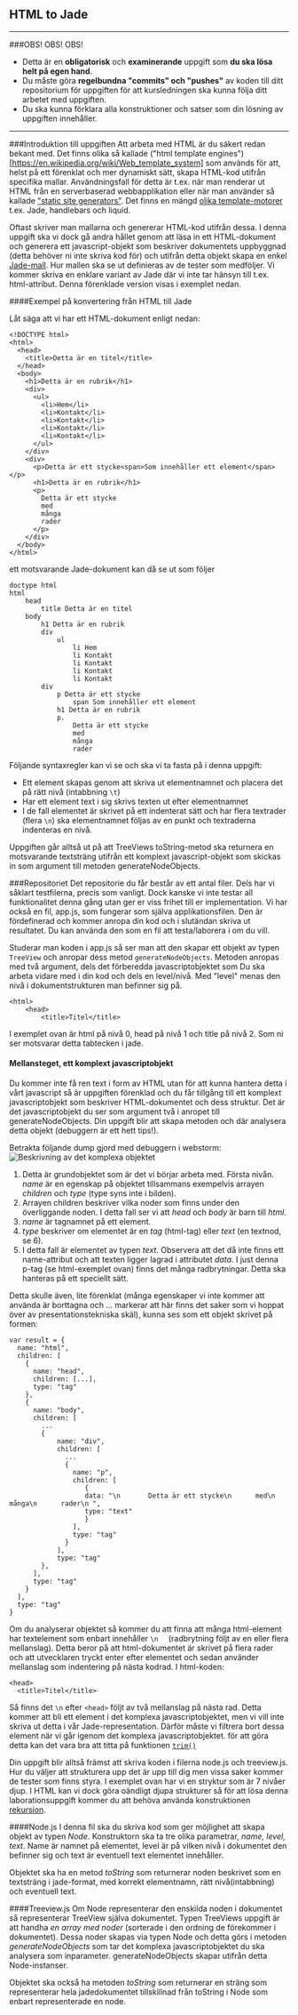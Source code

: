 ## HTML to Jade

***
###OBS! OBS! OBS!
- Detta är en **obligatorisk** och **examinerande** uppgift som **du ska lösa helt på egen hand**.
- Du måste göra **regelbundna "commits" och "pushes"** av koden till ditt repositorium för uppgiften för att kursledningen ska kunna följa ditt arbetet med uppgiften.
- Du ska kunna förklara alla konstruktioner och satser som din lösning av uppgiften innehåller.

***


###Introduktion till uppgiften
Att arbeta med HTML är du säkert redan bekant med. Det finns olika så kallade ("html template engines")[https://en.wikipedia.org/wiki/Web_template_system] som används
för att, helst på ett förenklat och mer dynamiskt sätt, skapa HTML-kod utifrån specifika mallar. Användningsfall för
detta är t.ex. när man renderar ut HTML från en serverbaserad webbapplikation eller när man använder så kallade ["static site generators"](https://staticsitegenerators.net/).
Det finns en mängd [olika template-motorer](https://en.wikipedia.org/wiki/Comparison_of_web_template_engines) t.ex. Jade, handlebars och liquid.

Oftast skriver man mallarna och genererar HTML-kod utifrån dessa. I denna uppgift ska vi dock gå andra hållet genom att läsa in
ett HTML-dokument och generera ett javascript-objekt som beskriver dokumentets uppbyggnad (detta behöver ni inte skriva kod för) och utifrån detta objekt skapa en enkel [Jade-mall](http://jade-lang.com/). Hur mallen ska se ut definieras av de tester som medföljer.
Vi kommer skriva en enklare variant av Jade där vi inte tar hänsyn till t.ex. html-attribut. Denna förenklade version visas i exemplet nedan.


####Exempel på konvertering från HTML till Jade

Låt säga att vi har ett HTML-dokument enligt nedan:
```
<!DOCTYPE html>
<html>
  <head>
    <title>Detta är en titel</title>
  </head>
  <body>
    <h1>Detta är en rubrik</h1>
    <div>
      <ul>
        <li>Hem</li>
        <li>Kontakt</li>
        <li>Kontakt</li>
        <li>Kontakt</li>
        <li>Kontakt</li>
      </ul>
    </div>
    <div>
      <p>Detta är ett stycke<span>Som innehåller ett element</span></p>
      <h1>Detta är en rubrik</h1>
      <p>
        Detta är ett stycke
        med
        många
        rader
      </p>
    </div>
  </body>
</html>
```

ett motsvarande Jade-dokument kan då se ut som följer
```
doctype html
html
    head
        title Detta är en titel
    body
        h1 Detta är en rubrik
        div
            ul
                li Hem
                li Kontakt
                li Kontakt
                li Kontakt
                li Kontakt
        div
            p Detta är ett stycke
                span Som innehåller ett element
            h1 Detta är en rubrik
            p.
                Detta är ett stycke
                med
                många
                rader
```

Följande syntaxregler kan vi se och ska vi ta fasta på i denna uppgift:

* Ett element skapas genom att skriva ut elementnamnet och placera det på rätt nivå (intabbning `\t`)
* Har ett element text i sig skrivs texten ut efter elementnamnet
* I de fall elementet är skrivet på ett indenterat sätt och har flera textrader (flera `\n`) ska elementnamnet följas av en punkt och
textraderna indenteras en nivå.

Uppgiften går alltså ut på att TreeViews toString-metod ska returnera en motsvarande textsträng utifrån ett komplext
javascript-objekt som skickas in som argument till metoden generateNodeObjects.


###Repositoriet
Det repositorie du får består av ett antal filer. Dels har vi såklart testfilerna, precis som vanligt.
Dock kanske vi inte testar all funktionalitet denna gång utan ger er viss frihet till er implementation.
Vi har också en fil, app.js, som fungerar som själva applikationsfilen. Den är fördefinerad och kommer anropa
din kod och i slutändan skriva ut resultatet. Du kan använda den som en fil att testa/laborera i om du vill.

Studerar man koden i app.js så ser man att den skapar ett objekt av typen `TreeView` och anropar dess metod
`generateNodeObjects`. Metoden anropas med två argument, dels det förberedda javascriptobjektet som Du ska
arbeta vidare med i din kod och dels en level/nivå. Med "level" menas den nivå i dokumentstrukturen man befinner sig på.

```
<html>
    <head>
        <title>Titel</title>
```
I exemplet ovan är  html på nivå 0, head på nivå 1 och title på nivå 2. Som ni ser motsvarar detta tabtecken i jade.

#### Mellansteget, ett komplext javascriptobjekt
Du kommer inte få ren text i form av HTML utan för att kunna hantera detta i vårt javascript så är uppgiften förenklad och du får tillgång till ett komplext javascriptobjekt som beskriver HTML-dokumentet och dess struktur. Det är det javascriptobjekt du ser som argument två i anropet till generateNodeObjects.
Din uppgift blir att skapa metoden och där analysera detta objekt (debuggern är ett hett tips!).

Betrakta följande dump gjord med debuggern i webstorm:
![Beskrivning av det komplexa objektet](pic/complexobject.png)

1. Detta är grundobjektet som är det vi börjar arbeta med. Första nivån. *name* är en egenskap på objektet tillsammans exempelvis arrayen *children* och *type* (type syns inte i bilden). 
2. Arrayen children beskriver vilka noder som finns under den överliggande noden. I detta fall ser vi att *head* och *body* är barn till *html*.
3. *name* är tagnamnet på ett element.
4. *type* beskriver om elementet är en *tag* (html-tag) eller *text* (en textnod, se 6).
5. I detta fall är elementet av typen *text*. Observera att det då inte finns ett name-attribut och att texten ligger lagrad i attributet *data*. I just denna p-tag (se html-exemplet ovan) finns det många radbrytningar. Detta ska hanteras på ett speciellt sätt.

Detta skulle även, lite förenklat (många egenskaper vi inte kommer att använda är borttagna och ... markerar att här finns det saker som vi hoppat över av presentationstekniska skäl), kunna ses som ett objekt skrivet på formen:
```
var result = {
  name: "html",
  children: [
    {
      name: "head",
      children: [...],
      type: "tag"
    },
    {
      name: "body",
      children: [
        ...
        {
            name: "div",
            children: [
              ...
              {
                name: "p",
                children: [
                   {
                   data: "\n       Detta är ett stycke\n      med\n        många\n      rader\n ",
                   type: "text"
                   }
                ],
                type: "tag"
              }
            ],
            type: "tag"
        },
      ],
      type: "tag"
    }
  ],
  type: "tag"
}
```

Om du analyserar objektet så kommer du att finna att många html-element har textelement som enbart innehåller `\n  ` (radbrytning följt av en eller flera mellanslag). Detta beror på att html-dokumentet är skrivet på flera rader och att utvecklaren tryckt enter efter elementet och sedan använder mellanslag som indentering på nästa kodrad. I html-koden:
```
<head>
  <title>Titel</title>
```
Så finns det `\n` efter `<head>` följt av två mellanslag på nästa rad. Detta kommer att bli ett element i det komplexa javascriptobjektet, men vi vill inte skriva ut detta i vår Jade-representation. Därför måste vi filtrera bort dessa element när vi går igenom det komplexa javascriptobjektet. för att göra detta kan det vara bra att titta på funktionen [`trim()`](https://developer.mozilla.org/en-US/docs/Web/JavaScript/Reference/Global_Objects/String/Trim)

Din uppgift blir alltså främst att skriva koden i filerna node.js och treeview.js. Hur du väljer att strukturera upp det
är upp till dig men vissa saker kommer de tester som finns styra. I exemplet ovan har vi en stryktur som är 7 nivåer djup. I HTML kan vi dock göra oändligt djupa strukturer så för att lösa denna laborationsuppgift kommer du att behöva använda konstruktionen [rekursion](http://eloquentjavascript.net/03_functions.html#h_jxl1p970Fy).

####Node.js
I denna fil ska du skriva kod som ger möjlighet att skapa objekt av typen *Node*. Konstruktorn ska ta tre olika parametrar,
*name, level, text*. Name är namnet på elementet, level är på vilken nivå i dokumentet den befinner sig och text är
eventuell text elementet innehåller.

Objektet ska ha en metod *toString* som returnerar noden beskrivet som en textsträng i jade-format, med korrekt elementnamn,
rätt nivå(intabbning) och eventuell text.

####Treeview.js
Om Node representerar den enskilda noden i dokumentet så representerar TreeView själva dokumentet. Typen TreeViews uppgift
är att handha *en array med noder* (sorterade i den ordning de förekommer i dokumentet). Dessa noder skapas via typen Node
och detta görs i metoden *generateNodeObjects* som tar det komplexa javascriptobjektet du ska analysera som inparameter. generateNodeObjects skapar utifrån detta Node-instanser.

Objektet ska också ha metoden *toString* som returnerar en sträng som representerar hela jadedokumentet tillskillnad från toString i Node som enbart representerade en node.
